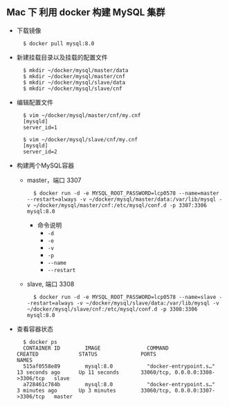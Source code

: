 ## Mac 下 利用 docker 构建 MySQL 集群
- 下载镜像

		$ docker pull mysql:8.0
- 新建挂载目录以及挂载的配置文件

		$ mkdir ~/docker/mysql/master/data
		$ mkdir ~/docker/mysql/master/cnf
		$ mkdir ~/docker/mysql/slave/data
		$ mkdir ~/docker/mysql/slave/cnf
- 编辑配置文件

		$ vim ~/docker/mysql/master/cnf/my.cnf
        [mysqld]
        server_id=1
        
        $ vim ~/docker/mysql/slave/cnf/my.cnf
        [mysqld]
        server_id=2
- 构建两个MySQL容器
	- master，端口 3307
	
    		$ docker run -d -e MYSQL_ROOT_PASSWORD=lcp0578 --name=master --restart=always -v ~/docker/mysql/master/data:/var/lib/mysql -v ~/docker/mysql/master/cnf:/etc/mysql/conf.d -p 3307:3306 mysql:8.0
		- 命令说明
			- `-d` 
			- `-e`
			- `-v`
			- `-p`
			- `--name`
			- `--restart`
	- slave, 端口 3308
	
    		$ docker run -d -e MYSQL_ROOT_PASSWORD=lcp0578 --name=slave --restart=always -v ~/docker/mysql/slave/data:/var/lib/mysql -v ~/docker/mysql/slave/cnf:/etc/mysql/conf.d -p 3308:3306 mysql:8.0 
- 查看容器状态

		$ docker ps
        CONTAINER ID        IMAGE               COMMAND                  CREATED             STATUS              PORTS                               NAMES
        515af0558e89        mysql:8.0           "docker-entrypoint.s…"   13 seconds ago      Up 11 seconds       33060/tcp, 0.0.0.0:3308->3306/tcp   slave
        a728461c784b        mysql:8.0           "docker-entrypoint.s…"   3 minutes ago       Up 3 minutes        33060/tcp, 0.0.0.0:3307->3306/tcp   master